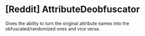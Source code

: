 # [Reddit] AttributeDeobfuscator

Gives the ability to turn the original attribute names into the obfuscated/randomized ones and vice versa.
